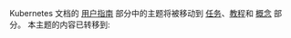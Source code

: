 Kubernetes 文档的 [用户指南](/docs/user-guide/) 部分中的主题将被移动到 [任务](/docs/tasks/)、[教程](/docs/tutorials/)和
[概念](/docs/concepts) 部分。 本主题的内容已转移到:
